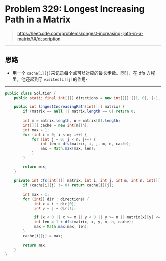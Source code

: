 # Problem 329: Longest Increasing Path in a Matrix

> https://leetcode.com/problems/longest-increasing-path-in-a-matrix/\#/description

--------

## 思路

* 用一个 `cache[i][j]`来记录每个点可以对应的最长步数。同时，在 dfs 方程里，他还起到了 `visited[i][j]`的作用-

-----

```java
public class Solution {
    public static final int[][] directions = new int[][] {{1, 0}, {-1, 0}, {0, 1}, {0, -1}};
    
    public int longestIncreasingPath(int[][] matrix) {
        if (matrix == null || matrix.length == 0) return 0;
        
        int m = matrix.length, n = matrix[0].length;
        int[][] cache = new int[m][n];
        int max = 1;
        for (int i = 0; i < m; i++) {
            for (int j = 0; j < n; j++) {
                int len = dfs(matrix, i, j, m, n, cache);
                max = Math.max(max, len);
            }
        }
        
        return max;
    }
    
    private int dfs(int[][] matrix, int i, int j, int m, int n, int[][] cache) {
        if (cache[i][j] != 0) return cache[i][j];
        
        int max = 1;
        for (int[] dir : directions) {
             int x = i + dir[0];
             int y = j + dir[1];
             
             if (x < 0 || x >= m || y < 0 || y >= n || matrix[x][y] <= matrix[i][j]) continue;
             int len = 1 + dfs(matrix, x, y, m, n, cache);
             max = Math.max(max, len);
        }
        cache[i][j] = max;
        
        return max;
    }
}


```




